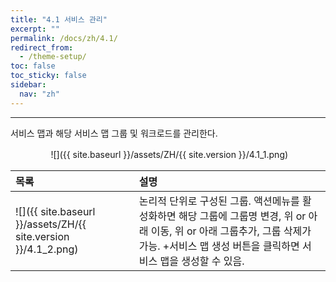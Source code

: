 ```yaml
---
title: "4.1 서비스 관리"
excerpt: ""
permalink: /docs/zh/4.1/
redirect_from:
  - /theme-setup/
toc: false
toc_sticky: false
sidebar:
  nav: "zh"
---
```


---
서비스 맵과 해당 서비스 맵 그룹 및 워크로드를 관리한다.

ㅤㅤㅤㅤㅤ![]({{ site.baseurl }}/assets/ZH/{{ site.version }}/4.1_1.png)

| **목록** | **설명** |
| :--- | :--- |
| ![]({{ site.baseurl }}/assets/ZH/{{ site.version }}/4.1_2.png) | 논리적 단위로 구성된 그룹. 액션메뉴를 활성화하면 해당 그룹에 그룹명 변경, 위 or 아래 이동, 위 or 아래 그룹추가, 그룹 삭제가 가능. +서비스 맵 생성 버튼을 클릭하면 서비스 맵을 생성할 수 있음. |
